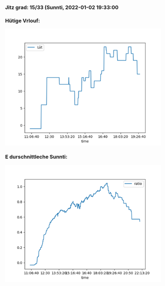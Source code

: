 ### Jitz grad: 15/33 (Sunnti, 2022-01-02 19:33:00

### Hütige Vrlouf:
![Graph](Today.png)

### E durschnittleche Sunnti:
![Graph](Sunnti.png)